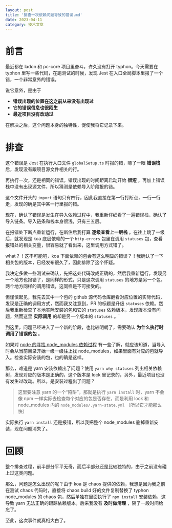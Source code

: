 ```yaml
---
layout: post
title: '排查一次依赖问题导致的错误.md'
date: 2023-04-11
category: 技术文章
---
```


# 前言

最近都在 ladon 和 pc-core 项目里奋斗，许久没有打开 typhon。今天需要在 typhon 里写一些代码，在跑测试的时候，发现 Jest 在入口全局脚本里报了一个错，一个非常意外的错误。

说它意外，是由于

- **错误出现的位置在这之前从来没有出现过**
- **它的错误信息也很陌生**
- **最近项目没有改动过**


在解决之后，这个问题本身的独特性，促使我将它记录下来。



# 排查

这个错误是 Jest 在执行入口文件   `globalSetup.ts`   时报的错，瞟了一眼  **错误栈**  后，发现没有跟项目源文件相关的行。

再执行一次，还是相同的错误。错误出现的时间距离启动开始  **很短**  ，再加上错误栈中没有出现源文件，所以猜测是依赖导入阶段报的错。

这个文件开头的   `import`   语句只有四行，因此我直接在第一行打断点，一行一行走，发现的确是其中某一行里报的错。

现在，确认了错误是发生在导入依赖过程中，我重新仔细看了一遍错误栈，确认了导入链条。导入链条和栈本身很浅，只有三五层。

在报错处下断点重新运行，在断住后我打算  **逐级查看上一层栈**  。在往上跳了一级后，就发现是 koa 底层依赖的一个   `http-errors`  包里在调用   `statuses`  包，查看报错处的相关变量，很容易就了看出来，这里调用方式错了。

what？！这不可能吧，koa 下面依赖的包会有这么明显的错误？！我确认了一下相关包的版本，已经发布很久了，因此排除了这个怀疑。

我决定多做一些测试来确认，先把这处代码改成正确的，然后我重新运行，发现另一个地方也报错了，是同样的形式，只是这次调用   `statuses`   的地方是另一个包。两个地方同样的调用错误，这同样是不可接受的。

但谨慎起见，我先去其中一个包的 github 源代码仓库翻看对应位置的实际代码，发现是正确的调用方式，然而我又注意到，PR 的标题是升级   `statuses`   依赖。然后我重新检查了本地实际安装的包和它的   `statuses`  依赖版本，发现版本没有问题，然而这里  **实际调用**  的却是另一个版本的   `statuses`  。`

到这里，问题已经进入了一个新的阶段，也比较明朗了，需要确认  **为什么执行时调用了错误的包**  。

如果对   [node 的寻找 node_modules 依赖过程](https://nodejs.org/dist/latest-v14.x/docs/api/modules.html#modules_loading_from_node_modules_folders)  有一些了解，就应该知道，当导入时会从当前目录开始一级一级往上找 node_modules，如果里面有对应的包就导入。检查实际安装的包，也的确是这样。

那么，难道是 yarn 安装依赖出了问题？使用   `yarn why statuses`  列出相关依赖树，发现对应的版本是正确的，这个版本是 lock 里记录的，另外，最近项目也没有发生过改动。所以，是安装过程出了问题？

> 这里要注意 yarn 的一个“陷阱”，那就是执行   `yarn install`  时，yarn 不会像 npm 一样实际去检查每个对应的包是否存在，而是利用 lock 和 node_modules 内的   `node_modules/.yarn-state.yml`  （所以它才能那么快）

实际执行   `yarn install`  还是报错，所以我把整个 node_modules 删掉重新安装，现在问题消失了。

# 回顾

整个排查过程，前半部分平平无奇，而后半部分还是比较独特的，由于之前没有碰上过这类问题。

那么，问题是怎么出现的呢？由于 koa 是 chaos 提供的依赖，我想是因为我之前在测试 chaos 代码时，直接将 chaos build 好的文件复制替换了 typhon node_modules 的 chaos 包，然后单独在里面执行了   `npm install`  安装依赖，这导致 yarn 无法正确的跟踪依赖版本。后来我没有  **及时做清理**  ，隔了一段时间给忘了。



至此，这次事件就真相大白了。

